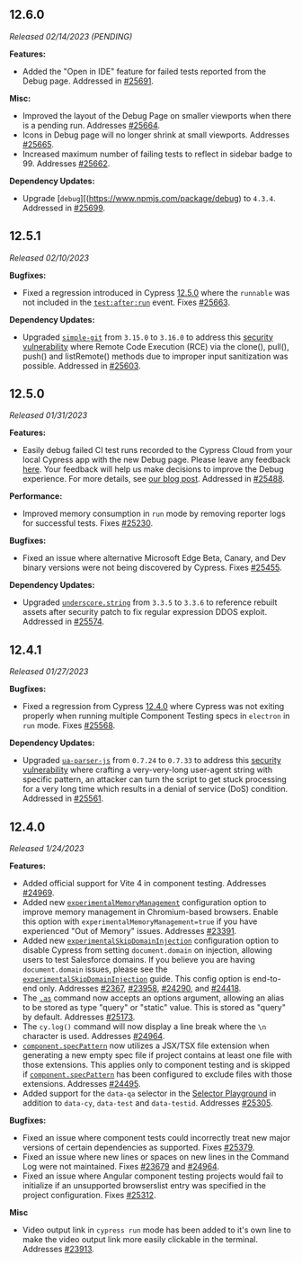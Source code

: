  <!-- See the ../guides/writing-the-cypress-changelog.md for details on writing the changelog. -->
## 12.6.0

_Released 02/14/2023 (PENDING)_

**Features:**

- Added the "Open in IDE" feature for failed tests reported from the Debug page. Addressed in [#25691](https://github.com/cypress-io/cypress/pull/25691).

**Misc:**

- Improved the layout of the Debug Page on smaller viewports when there is a pending run. Addresses [#25664](https://github.com/cypress-io/cypress/issues/25664).
- Icons in Debug page will no longer shrink at small viewports. Addresses [#25665](https://github.com/cypress-io/cypress/issues/25665).
- Increased maximum number of failing tests to reflect in sidebar badge to 99. Addresses [#25662](https://github.com/cypress-io/cypress/issues/25662).

**Dependency Updates:**

- Upgrade [`debug`][(https://www.npmjs.com/package/debug) to `4.3.4`. Addressed in [#25699](https://github.com/cypress-io/cypress/pull/25699).

## 12.5.1

_Released 02/10/2023_

**Bugfixes:**

- Fixed a regression introduced in Cypress [12.5.0](https://docs.cypress.io/guides/references/changelog#12-5-0) where the `runnable` was not included in the [`test:after:run`](https://docs.cypress.io/api/events/catalog-of-events) event. Fixes [#25663](https://github.com/cypress-io/cypress/issues/25663).

**Dependency Updates:**

- Upgraded [`simple-git`](https://github.com/steveukx/git-js) from `3.15.0` to `3.16.0` to address this [security vulnerability](https://github.com/advisories/GHSA-9p95-fxvg-qgq2) where Remote Code Execution (RCE) via the clone(), pull(), push() and listRemote() methods due to improper input sanitization was possible. Addressed in [#25603](https://github.com/cypress-io/cypress/pull/25603).

## 12.5.0

_Released 01/31/2023_

**Features:**

- Easily debug failed CI test runs recorded to the Cypress Cloud from your local Cypress app with the new Debug page. Please leave any feedback [here](https://github.com/cypress-io/cypress/discussions/25649). Your feedback will help us make decisions to improve the Debug experience. For more details, see [our blog post](https://on.cypress.io/debug-page-release). Addressed in [#25488](https://github.com/cypress-io/cypress/pull/25488).

**Performance:**

- Improved memory consumption in `run` mode by removing reporter logs for successful tests. Fixes [#25230](https://github.com/cypress-io/cypress/issues/25230).

**Bugfixes:**

- Fixed an issue where alternative Microsoft Edge Beta, Canary, and Dev binary versions were not being discovered by Cypress. Fixes [#25455](https://github.com/cypress-io/cypress/issues/25455).

**Dependency Updates:**

- Upgraded [`underscore.string`](https://github.com/esamattis/underscore.string/blob/HEAD/CHANGELOG.markdown) from `3.3.5` to `3.3.6` to reference rebuilt assets after security patch to fix regular expression DDOS exploit. Addressed in [#25574](https://github.com/cypress-io/cypress/pull/25574).

## 12.4.1

_Released 01/27/2023_

**Bugfixes:**

- Fixed a regression from Cypress [12.4.0](https://docs.cypress.io/guides/references/changelog#12-4-0) where Cypress was not exiting properly when running multiple Component Testing specs in `electron` in `run` mode. Fixes [#25568](https://github.com/cypress-io/cypress/issues/25568).

**Dependency Updates:**

- Upgraded [`ua-parser-js`](https://github.com/faisalman/ua-parser-js) from `0.7.24` to `0.7.33` to address this [security vulnerability](https://github.com/faisalman/ua-parser-js/security/advisories/GHSA-fhg7-m89q-25r3) where crafting a very-very-long user-agent string with specific pattern, an attacker can turn the script to get stuck processing for a very long time which results in a denial of service (DoS) condition. Addressed in [#25561](https://github.com/cypress-io/cypress/pull/25561).

## 12.4.0

_Released 1/24/2023_

**Features:**

- Added official support for Vite 4 in component testing. Addresses
  [#24969](https://github.com/cypress-io/cypress/issues/24969).
- Added new
  [`experimentalMemoryManagement`](/guides/references/experiments#Configuration)
  configuration option to improve memory management in Chromium-based browsers.
  Enable this option with `experimentalMemoryManagement=true` if you have
  experienced "Out of Memory" issues. Addresses
  [#23391](https://github.com/cypress-io/cypress/issues/23391).
- Added new
  [`experimentalSkipDomainInjection`](/guides/references/experiments#Experimental-Skip-Domain-Injection)
  configuration option to disable Cypress from setting `document.domain` on
  injection, allowing users to test Salesforce domains. If you believe you are
  having `document.domain` issues, please see the
  [`experimentalSkipDomainInjection`](/guides/references/experiments#Experimental-Skip-Domain-Injection)
  guide. This config option is end-to-end only. Addresses
  [#2367](https://github.com/cypress-io/cypress/issues/2367),
  [#23958](https://github.com/cypress-io/cypress/issues/23958),
  [#24290](https://github.com/cypress-io/cypress/issues/24290), and
  [#24418](https://github.com/cypress-io/cypress/issues/24418).
- The [`.as`](/api/commands/as) command now accepts an options argument,
  allowing an alias to be stored as type "query" or "static" value. This is
  stored as "query" by default. Addresses
  [#25173](https://github.com/cypress-io/cypress/issues/25173).
- The `cy.log()` command will now display a line break where the `\n` character
  is used. Addresses
  [#24964](https://github.com/cypress-io/cypress/issues/24964).
- [`component.specPattern`](/guides/references/configuration#component) now
  utilizes a JSX/TSX file extension when generating a new empty spec file if
  project contains at least one file with those extensions. This applies only to
  component testing and is skipped if
  [`component.specPattern`](/guides/references/configuration#component) has been
  configured to exclude files with those extensions. Addresses
  [#24495](https://github.com/cypress-io/cypress/issues/24495).
- Added support for the `data-qa` selector in the
  [Selector Playground](guides/core-concepts/cypress-app#Selector-Playground) in
  addition to `data-cy`, `data-test` and `data-testid`. Addresses
  [#25305](https://github.com/cypress-io/cypress/issues/25305).

**Bugfixes:**

- Fixed an issue where component tests could incorrectly treat new major
  versions of certain dependencies as supported. Fixes
  [#25379](https://github.com/cypress-io/cypress/issues/25379).
- Fixed an issue where new lines or spaces on new lines in the Command Log were
  not maintained. Fixes
  [#23679](https://github.com/cypress-io/cypress/issues/23679) and
  [#24964](https://github.com/cypress-io/cypress/issues/24964).
- Fixed an issue where Angular component testing projects would fail to
  initialize if an unsupported browserslist entry was specified in the project
  configuration. Fixes
  [#25312](https://github.com/cypress-io/cypress/issues/25312).

**Misc**

- Video output link in `cypress run` mode has been added to it's own line to
  make the video output link more easily clickable in the terminal. Addresses
  [#23913](https://github.com/cypress-io/cypress/issues/23913).
